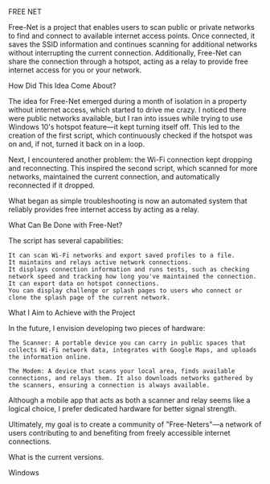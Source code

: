 FREE NET

Free-Net is a project that enables users to scan public or private networks to find and connect to available internet access points. Once connected, it saves the SSID information and continues scanning for additional networks without interrupting the current connection. Additionally, Free-Net can share the connection through a hotspot, acting as a relay to provide free internet access for you or your network.

How Did This Idea Come About?

The idea for Free-Net emerged during a month of isolation in a property without internet access, which started to drive me crazy. I noticed there were public networks available, but I ran into issues while trying to use Windows 10's hotspot feature—it kept turning itself off. This led to the creation of the first script, which continuously checked if the hotspot was on and, if not, turned it back on in a loop.

Next, I encountered another problem: the Wi-Fi connection kept dropping and reconnecting. This inspired the second script, which scanned for more networks, maintained the current connection, and automatically reconnected if it dropped.

What began as simple troubleshooting is now an automated system that reliably provides free internet access by acting as a relay.

What Can Be Done with Free-Net?

The script has several capabilities:

    It can scan Wi-Fi networks and export saved profiles to a file.
    It maintains and relays active network connections.
    It displays connection information and runs tests, such as checking network speed and tracking how long you've maintained the connection.
    It can export data on hotspot connections.
    You can display challenge or splash pages to users who connect or clone the splash page of the current network.

What I Aim to Achieve with the Project

In the future, I envision developing two pieces of hardware:

    The Scanner: A portable device you can carry in public spaces that collects Wi-Fi network data, integrates with Google Maps, and uploads the information online.

    The Modem: A device that scans your local area, finds available connections, and relays them. It also downloads networks gathered by the scanners, ensuring a connection is always available.

Although a mobile app that acts as both a scanner and relay seems like a logical choice, I prefer dedicated hardware for better signal strength.

Ultimately, my goal is to create a community of "Free-Neters"—a network of users contributing to and benefiting from freely accessible internet connections.

What is the current versions.

Windows









